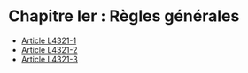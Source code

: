 # Chapitre Ier : Règles générales

* [Article L4321-1](./LEGIARTI000006903209.md)
* [Article L4321-2](./LEGIARTI000006903210.md)
* [Article L4321-3](./LEGIARTI000006903211.md)
